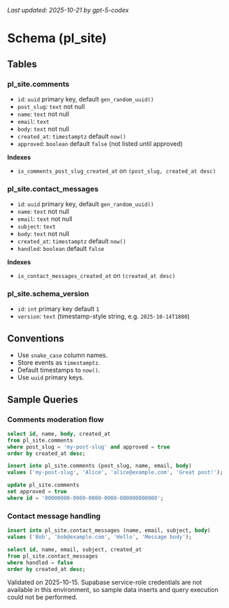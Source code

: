 _Last updated: 2025-10-21 by gpt-5-codex_

# Schema (pl_site)

## Tables

### pl_site.comments
- `id`: `uuid` primary key, default `gen_random_uuid()`
- `post_slug`: `text` not null
- `name`: `text` not null
- `email`: `text`
- `body`: `text` not null
- `created_at`: `timestamptz` default `now()`
- `approved`: `boolean` default `false` (not listed until approved)

**Indexes**
- `ix_comments_post_slug_created_at` on `(post_slug, created_at desc)`

### pl_site.contact_messages
- `id`: `uuid` primary key, default `gen_random_uuid()`
- `name`: `text` not null
- `email`: `text` not null
- `subject`: `text`
- `body`: `text` not null
- `created_at`: `timestamptz` default `now()`
- `handled`: `boolean` default `false`

**Indexes**
- `ix_contact_messages_created_at` on `(created_at desc)`

### pl_site.schema_version
- `id`: `int` primary key default `1`
- `version`: `text` (timestamp-style string, e.g. `2025-10-14T1800`)

## Conventions

- Use `snake_case` column names.
- Store events as `timestamptz`.
- Default timestamps to `now()`.
- Use `uuid` primary keys.

## Sample Queries

### Comments moderation flow
```sql
select id, name, body, created_at
from pl_site.comments
where post_slug = 'my-post-slug' and approved = true
order by created_at desc;
```

```sql
insert into pl_site.comments (post_slug, name, email, body)
values ('my-post-slug', 'Alice', 'alice@example.com', 'Great post!');
```

```sql
update pl_site.comments
set approved = true
where id = '00000000-0000-0000-0000-000000000000';
```

### Contact message handling
```sql
insert into pl_site.contact_messages (name, email, subject, body)
values ('Bob', 'bob@example.com', 'Hello', 'Message body');
```

```sql
select id, name, email, subject, created_at
from pl_site.contact_messages
where handled = false
order by created_at desc;
```

Validated on 2025-10-15. Supabase service-role credentials are not available in this environment, so sample data inserts and query execution could not be performed.
